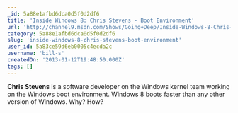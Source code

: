 ```yaml
---
_id: 5a88e1afbd6dca0d5f0d2df6
title: 'Inside Windows 8: Chris Stevens - Boot Environment'
url: 'http://channel9.msdn.com/Shows/Going+Deep/Inside-Windows-8-Chris-Stevens-Boot-Environment'
category: 5a88e1afbd6dca0d5f0d2df6
slug: 'inside-windows-8-chris-stevens-boot-environment'
user_id: 5a83ce59d6eb0005c4ecda2c
username: 'bill-s'
createdOn: '2013-01-12T19:48:50.000Z'
tags: []
---
```


<strong>Chris Stevens</strong> is a software developer on the Windows kernel team working on the Windows boot environment. Windows 8 boots faster than any other version of Windows. Why? How?
